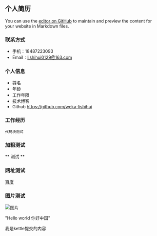 ## 个人简历

You can use the [editor on GitHub](https://github.com/weka-lishihui/lishihui.github.io/edit/master/index.md) to maintain and preview the content for your website in Markdown files.

### 联系方式
- 手机：18487223093
- Email：lishihui0129@163.com
### 个人信息
- 姓名
- 年龄
- 工作年限
- 技术博客
- Github https://github.com/weka-lishihui
### 工作经历


```
代码块测试
```
### 加粗测试
** 测试 **


### 网址测试
[百度](http://www.baidu.com)

### 图片测试

![图片](https://github.com/weka-lishihui/lishihui.github.io/blob/master/timg.jpg?raw=true)

"Hello world 你好中国"

我是kettle提交的内容

